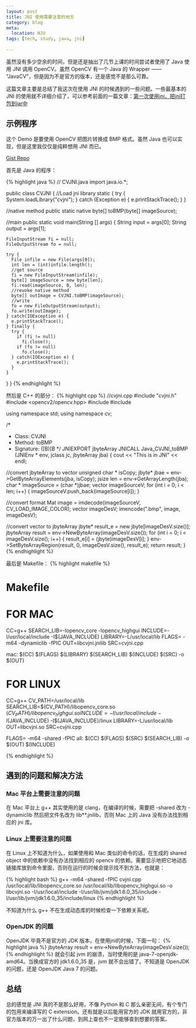 ```yaml
---
layout: post
title: JNI 使用需要注意的地方
category: blog
meta:
  location: NJU
tags: [tech, study, java, jni]
  
---
```


虽然没有多少空余的时间，但是还是抽出了几节上课的时间尝试者使用了 Java 使用 JNI 调用 OpenCV。虽然 OpenCV 有一个 Java 的 Wrapper —— “JavaCV”，但是因为不是官方的版本，还是感觉不是那么可靠。

这篇文章主要是总结了我这次在使用 JNI 的时候遇到的一些问题。一些最基本的 JNI 的使用就不详细介绍了，可以参考前面的一篇文章：[第一次使用jni，把jni打包到jar中](http://blog.sheimi.me/blog/2012/02/22/jni-and-pack-jni-into-jar.html)

示例程序
-------

这个 Demo 是要使用 OpenCV 把图片转换成 BMP 格式。虽然 Java 也可以实现，但是这里我仅仅是纯粹想用 JNI 而已。

[Gist Repo](https://gist.github.com/3633452)

首先是 Java 的程序：

{% highlight java %}
// CVJNI.java
import java.io.*;

public class CVJNI {
  //Load jni library
  static {
    try {
      System.loadLibrary("cvjni");
    } catch (Exception e) {
      e.printStackTrace();
    }
  }

  //native method
  public static native byte[] toBMP(byte[] imageSource);

  //main
  public static void main(String [] args) {
    String input = args[0];
    String output = args[1];

    FileInputStream fi = null;
    FileOutputStream fo = null;

    try {
      File infile = new File(args[0]);
      int len = (int)infile.length();
      //get source
      fi = new FileInputStream(infile);
      byte[] imageSource = new byte[len];
      fi.read(imageSource, 0, len);
      //revoke native method
      byte[] outImage = CVJNI.toBMP(imageSource);
      //write
      fo = new FileOutputStream(output);
      fo.write(outImage);
    } catch(IOException e) {
      e.printStackTrace();
    } finally {
      try {
        if (fi != null)
          fi.close();
        if (fo != null)
          fo.close();
      } catch(IOException e) {
        e.printStackTrace();
      }
    }
  }
}
{% endhighlight %}

然后是 C++ 的部分：
{% highlight cpp %}
//cvjni.cpp
#include "cvjni.h"
#include <opencv2/opencv.hpp>
#include <vector>
#include <iostream>

using namespace std;
using namespace cv;

/*
 * Class:     CVJNI
 * Method:    toBMP
 * Signature: ([B)[B
 */
JNIEXPORT jbyteArray JNICALL Java_CVJNI_toBMP (JNIEnv * env, jclass jc, jbyteArray jba) {
  cout << "This is in JNI" << endl;

  //convert jbyteArray to vector<char>
  unsigned char * isCopy;
  jbyte* jbae = env->GetByteArrayElements(jba, isCopy);
  jsize len = env->GetArrayLength(jba);
  char * imageSource = (char *)jbae;
  vector<char> imageSourceV;
  for (int i = 0; i < len; i++) {
    imageSourceV.push_back(imageSource[i]);
  }

  //convert format
  Mat image = imdecode(imageSourceV, CV_LOAD_IMAGE_COLOR);
  vector<unsigned char> imageDesV;
  imencode(".bmp", image, imageDesV); 

  //convert vector<char> to jbyteArray
  jbyte* result_e = new jbyte[imageDesV.size()];
  jbyteArray result = env->NewByteArray(imageDesV.size());
  for (int i = 0; i < imageDesV.size(); i++) {
    result_e[i] = (jbyte)imageDesV[i];
  }
  env->SetByteArrayRegion(result, 0, imageDesV.size(), result_e);
  return result;
}
{% endhighlight %}

最后是 Makefile：
{% highlight makefile %}
# Makefile
# FOR MAC
CC=g++
SEARCH_LIB=-lopencv_core -lopencv_highgui
INCLUDE=-I/usr/local/include -I$(JAVA_INCLUDE)
LIBRARY=-L/usr/local/lib
FLAGS= -m64 -dynamiclib -fPIC
OUT=libcvjni.jnilib
SRC=cvjni.cpp

mac:
  $(CC) $(FLAGS) $(LIBRARY) $(SEARCH_LIB) $(INCLUDE) $(SRC) -o $(OUT)

# FOR LINUX

CC=g++
CV_PATH=/usr/local/lib
SEARCH_LIB=$(CV_PATH)/libopencv_core.so $(CV_PATH)/libopencv_highgui.so
INCLUDE=-I/usr/local/include -I$(JAVA_INCLUDE) -I$(JAVA_INCLUDE)/linux
LIBRARY=-L/usr/local/lib
OUT=libcvjni.so
SRC=cvjni.cpp


FLAGS= -m64 -shared -fPIC
all:
  $(CC) $(FLAGS) $(SRC) $(SEARCH_LIB) -o $(OUT) $(INCLUDE) 

{% endhighlight %}


遇到的问题和解决方法
-----------------

### Mac 平台上需要注意的问题

在 Mac 平台上 g++ 其实使用的是 clang，在编译的时候，需要把 -shared 改为 -dynamiclib 然后把文件名改为 lib**.jnilib，否则 Mac 上的 Java 没有办法找到相应的 jni 库。

### Linux 上需要注意的问题

在 Linux 上不知道为什么，如果使用和 Mac 类似的命令的话，在生成的 shared object 中的依赖中没有办法找到相应的 opencv 的依赖。需要显示地把它地动态链接库放到命令里面，否则在运行的时候会提示找不到方法，也就是：

{% highlight bash %}
g++ -m64 -shared -fPIC cvjni.cpp /usr/local/lib/libopencv_core.so /usr/local/lib/libopencv_highgui.so -o libcvjni.so -I/usr/local/include -I/usr/lib/jvm/jdk1.6.0_35/include -I/usr/lib/jvm/jdk1.6.0_35/include/linux
{% endhighlight %}

不知道为什么 g++ 不在生成动态库的时候检查一下依赖关系呢。


### OpenJDK 的问题

OpenJDK 毕竟不是官方的 JDK 版本，在使用jni的时候，下面一句：
{% highlight java %}
  jbyteArray result = env->NewByteArray(imageDesV.size());
{% endhighlight %}
就会引起 jvm 的崩溃，当时使用的是 java-7-openjdk-amd64。当换成官方的 jdk1.6.0_35 是，jvm 就不会出错了。不知道是 OpenJDK 的问题，还是 OpenJDK Java 7 的问题。


总结
----

总的感觉是 JNI 真的不是那么好用，不像 Python 和 C 那么亲密无间，有个专门的包用来编译写的 C extension。还有就是以后能用官方的 JDK 就用官方的，非官方版本的万一出了什么问题，到网上查也不一定能够查到想要的答案。


